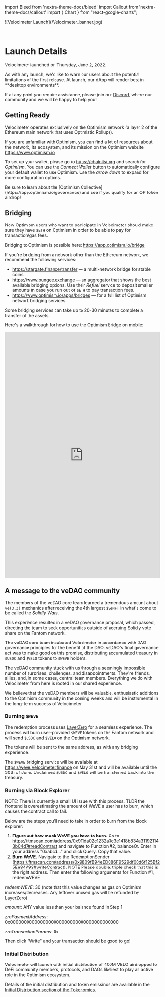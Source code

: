 import Bleed from 'nextra-theme-docs/bleed'
import Callout from 'nextra-theme-docs/callout'
import { Chart } from "react-google-charts";

<Bleed>
  ![Velocimeter Launch](/Velocimeter_banner.jpg)
</Bleed>

&nbsp;

# Launch Details

Velocimeter launched on Thursday, June 2, 2022.

<Callout type="warning" emoji="⚠️">
  As with any launch, we'd like to warn our users about the potential limitations
  of the first release. At launch, our dApp will render best in
  **desktop environments**.
  
  If at any point you require assistance, please join our
  [Discord](https://discord.gg/eGgYPGczaf), where our community and we will be
  happy to help you!
</Callout>

## Getting Ready

Velocimeter operates exclusively on the Optimism network (a
layer 2 of the Ethereum main network that uses Optimistic Rollups).

If you are unfamiliar with Optimism, you can find a lot of resources
about the network, its ecosystem, and its mission on the Optimism website
https://www.optimism.io

To set up your wallet, please go to https://chainlist.org and search for
_Optimism_. You can use the _Connect Wallet_ button to automatically configure
your default wallet to use Optimism. Use the _arrow down_ to expand for more
configuration options.

<Callout  emoji="🪂">
  Be sure to learn about the [Optimism
  Collective](https://app.optimism.io/governance) and see if you qualify for an
  OP token airdrop!
</Callout>

## Bridging

New Optimism users who want to participate in Velocimeter should make sure they
have `$ETH` on Optimism in order to be able to pay for transaction/gas fees.

Bridging to Optimism is possible here: https://app.optimism.io/bridge

If you're bridging from a network other than the Ethereum network, we recommend the
following services:
* https://stargate.finance/transfer &mdash; a multi-network bridge for stable
   coins
* https://www.bungee.exchange &mdash; an aggregator that shows the best
   available bridging options. Use their _Refuel_ service to deposit smaller
   amounts in case you run out of `$ETH` to pay transaction fees.
 * https://www.optimism.io/apps/bridges &mdash; for a full list of Optimism
   network bridging services.

<Callout emoji="⚠️">
  Some bridging services can take up to 20-30 minutes to complete a transfer of
  the assets.
</Callout>

Here's a walkthrough for how to use the Optimism Bridge on mobile:

<Bleed>
  <iframe width="100%" height="800"
  src="https://www.youtube.com/embed/pR31stuRejg?rel=0" frameborder="0"></iframe>
</Bleed>

## A message to the veDAO community

The members of the veDAO core team learned a tremendous amount about `ve(3,3)`
mechanics after receiving the 4th largest `$veNFT` in what's come to be called the
_Solidly Wars_.

This experience resulted in a veDAO governance proposal, which passed, directing the
team to seek opportunities outside of accruing Solidly vote share on the Fantom
network.

The veDAO core team incubated Velocimeter in accordance with DAO
governance principles for the benefit of the DAO. veDAO's final governance act was to make
good on this promise, distributing accumulated treasury in `$USDC` and `$VELO`
tokens to `$WEVE` holders.

The veDAO community stuck with us through a seemingly impossible number of
surprises, challenges, and disappointments. They're friends, allies, and, in
some cases, central team members. Everything we do with Velocimeter from here is
rooted in our shared experience.

We believe that the veDAO members will be valuable, enthusiastic additions to
the Optimism community in the coming weeks and will be instrumental in the long-term
success of Velocimeter.

### Burning `$WEVE`

The redemption process uses [LayerZero](https://layerzero.network/) for a
seamless experience. The process will burn user-provided `$WEVE` tokens on the
Fantom network and will send `$USDC` and `$VELO` on the Optimism network.

The tokens will be sent to the same address, as with any bridging experience.

The `$WEVE` bridging service will be available at https://weve.Velocimeter.finance
on May 31st and will be available until the 30th of June. Unclaimed `$USDC` and `$VELO` will
be transferred back into the treasury.

### Burning via Block Explorer

NOTE: There is currently a small UI issue with this process. TLDR the frontend is overestimating the amount of WeVE a user has to burn, which causes the contract call to fail.

Below are the steps you'll need to take in order to burn from the block explorer:

1. **Figure out how much WeVE you have to burn.** Go to https://ftmscan.com/address/0x911da02c1232a3c3e1418b834a311921143b04d7#readContract and navigate to Function #2, balanceOf. Enter in your address "0xabcd..." and click Query. Copy that value.
2. **Burn WeVE.** Navigate to the RedemptionSender (https://ftmscan.com/address/0x9809fB94eED086F9529df00d6f125Bf25Ee84A93#writeContract). NOTE Please double, triple check that this is the right address. Then enter the following arguments for Function #1, redeemWEVE

*redeemWEVE*: 30 (note that this value changes as gas on Optimism increases/decreases. Any leftover unused gas will be refunded by LayerZero)

*amount*: ANY value less than your balance found in Step 1

*zroPaymentAddress*: 0x0000000000000000000000000000000000000000

*zroTransactionParams*: 0x

Then click "Write" and your transaction should be good to go!

### Initial Distribution

Velocimeter will launch with initial distribution of 400M VELO airdropped to
DeFi community members, protocols, and DAOs likeliest to play an active role in the Optimism
ecosystem.

Details of the initial distribution and token emissinos are available in the
[Initial Distribution section of the Tokenomics](/tokenomics#initial-distribution).
